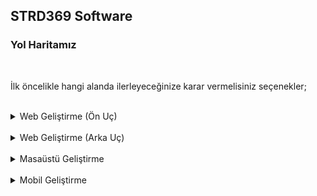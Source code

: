 ## STRD369 Software
### Yol Haritamız
<br>

İlk öncelikle hangi alanda ilerleyeceğinize karar vermelisiniz seçenekler;
<br><br>
<details>
  <summary>Web Geliştirme (Ön Uç)</summary>
<br>
<p>

<details>
  <summary>HTML</summary>
<br>Kolay öğrenebilen bir etiketleme dilidir herşeyin başı bunla başlar maximun 1 haftada çözülebilir
<br><br>
İlgili Ders Videoları ;
<hr>
<a href="">https://mestoness.github.io/readme-generator/</a>
<br>
<a href="">https://mestoness.github.io/readme-generator/</a>
<br><br>
</details>

<details>
  <summary>CSS</summary>
Kolay öğrenebilen bir etiketleme dilidir herşeyin başı bunla başlar maximun 1 haftada çözülebilir
<br><br>
İlgili Ders Videoları ;
<hr>
<a href="">https://mestoness.github.io/readme-generator/</a>
<br>
<a href="">https://mestoness.github.io/readme-generator/</a>
<br><br>
</details>
<details>
  <summary>JAVASCRİPT</summary>
Kolay öğrenebilen bir etiketleme dilidir herşeyin başı bunla başlar maximun 1 haftada çözülebilir
<br><br>
İlgili Ders Videoları ;
<hr>
<a href="">https://mestoness.github.io/readme-generator/</a>
<br>
<a href="">https://mestoness.github.io/readme-generator/</a>
<br><br>
</details>
</p>
</details>
<br>
<details>
  <summary>Web Geliştirme (Arka Uç)</summary>
<br>
<p>sfgsf</p>
</details>
<br>
<details>
  <summary>Masaüstü Geliştirme</summary>
<br>
<p>sfgsf</p>
</details>
<br>
<details>
  <summary>Mobil Geliştirme</summary>
<br>
<p>sfgsf</p>
</details>
